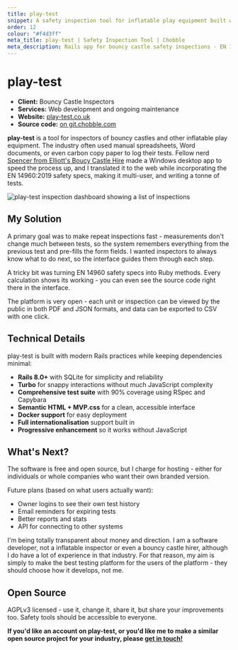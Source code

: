 ```yaml
---
title: play-test
snippet: A safety inspection tool for inflatable play equipment built with Rails
order: 12
colour: "#f4d3ff"
meta_title: play-test | Safety Inspection Tool | Chobble
meta_description: Rails app for bouncy castle safety inspections - EN 14960 compliant - open source AGPLv3 - Manchester web development example
---
```


# play-test

- **Client:** Bouncy Castle Inspectors
- **Services:** Web development and ongoing maintenance
- **Website:** [play-test.co.uk](https://play-test.co.uk)
- **Source code:** [on git.chobble.com](https://git.chobble.com/chobble/play-test)

**play-test** is a tool for inspectors of bouncy castles and other inflatable play equipment. The industry often used manual spreadsheets, Word documents, or even carbon copy paper to log their tests. Fellow nerd [Spencer from Elliott's Boucy Castle Hire](https://www.elliottsbouncycastlehire.co.uk/) made a Windows desktop app to speed the process up, and I translated it to the web while incorporating the EN 14960:2019 safety specs, making it multi-user, and writing a tonne of tests.

![play-test inspection dashboard showing a list of inspections](/assets/examples/play-test.png)

## My Solution

A primary goal was to make repeat inspections fast - measurements don't change much between tests, so the system remembers everything from the previous test and pre-fills the form fields. I wanted inspectors to always know what to do next, so the interface guides them through each step.

A tricky bit was turning EN 14960 safety specs into Ruby methods. Every calculation shows its working - you can even see the source code right there in the interface.

The platform is very open - each unit or inspection can be viewed by the public in both PDF and JSON formats, and data can be exported to CSV with one click.

## Technical Details

play-test is built with modern Rails practices while keeping dependencies minimal:

- **Rails 8.0+** with SQLite for simplicity and reliability
- **Turbo** for snappy interactions without much JavaScript complexity
- **Comprehensive test suite** with 90% coverage using RSpec and Capybara
- **Semantic HTML + MVP.css** for a clean, accessible interface
- **Docker support** for easy deployment
- **Full internationalisation** support built in
- **Progressive enhancement** so it works without JavaScript

## What's Next?

The software is free and open source, but I charge for hosting - either for individuals or whole companies who want their own branded version.

Future plans (based on what users actually want):

- Owner logins to see their own test history
- Email reminders for expiring tests
- Better reports and stats
- API for connecting to other systems

I'm being totally transparent about money and direction. I am a software developer, not a inflatable inspector or even a bouncy castle hirer, although I do have a lot of experience in that industry. For that reason, my aim is simply to make the best testing platform for the users of the platform - they should choose how it develops, not me.

## Open Source

AGPLv3 licensed - use it, change it, share it, but share your improvements too. Safety tools should be accessible to everyone.

**If you'd like an account on play-test, or you'd like me to make a similar open source project for your industry, please [get in touch!](/contact/)**

